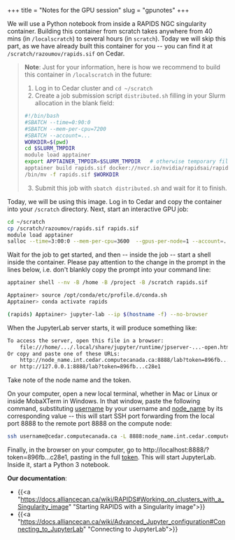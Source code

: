 +++
title = "Notes for the GPU session"
slug = "gpunotes"
+++

We will use a Python notebook from inside a RAPIDS NGC singularity container. Building this container from
scratch takes anywhere from 40 mins (in `/localscratch`) to several hours (in `scratch`). Today we will skip
this part, as we have already built this container for you -- you can find it at
`/scratch/razoumov/rapids.sif` on Cedar.

<!-- In my test it took 4h38m in `/scratch` and 42m in `/localscratch.` -->

> **Note**: Just for your information, here is how we recommend to build this container in `/localscratch`
> in the future:
> 1. Log in to Cedar cluster and `cd ~/scratch`
> 2. Create a job submission script `distributed.sh` filling in your Slurm allocation in the blank field:
> ```sh
> #!/bin/bash
> #SBATCH --time=0:90:0
> #SBATCH --mem-per-cpu=7200
> #SBATCH --account=...
> WORKDIR=$(pwd)
> cd $SLURM_TMPDIR
> module load apptainer
> export APPTAINER_TMPDIR=$SLURM_TMPDIR   # otherwise temporary files will go into /scratch/$USER (slower)
> apptainer build rapids.sif docker://nvcr.io/nvidia/rapidsai/rapidsai:cuda11.5-runtime-centos7-py3.9
> /bin/mv -f rapids.sif $WORKDIR
> ```
> 3. Submit this job with `sbatch distributed.sh` and wait for it to finish.

<!-- chmod og+X /scratch/razoumov -->
<!-- chmod og+r /scratch/razoumov/rapids.sif -->

Today, we will be using this image. Log in to Cedar and copy the container into your `/scratch`
directory. Next, start an interactive GPU job:

```sh
cd ~/scratch
cp /scratch/razoumov/rapids.sif rapids.sif
module load apptainer
salloc --time=3:00:0 --mem-per-cpu=3600  --gpus-per-node=1 --account=... --reservation=...
```

Wait for the job to get started, and then -- inside the job -- start a shell inside the container. Please pay
attention to the change in the prompt in the lines below, i.e. don't blankly copy the prompt into your command
line:

```sh
apptainer shell --nv -B /home -B /project -B /scratch rapids.sif

Apptainer> source /opt/conda/etc/profile.d/conda.sh
Apptainer> conda activate rapids

(rapids) Apptainer> jupyter-lab --ip $(hostname -f) --no-browser
```

When the JupyterLab server starts, it will produce something like:

```txt
To access the server, open this file in a browser:
    file:///home/.../.local/share/jupyter/runtime/jpserver-...-open.html
Or copy and paste one of these URLs:
    http://node_name.int.cedar.computecanada.ca:8888/lab?token=896fb...c28e1
 or http://127.0.0.1:8888/lab?token=896fb...c28e1
```

Take note of the node name and the token.

On your computer, open a new local terminal, whether in Mac or Linux or inside MobaXTerm in Windows. In that
window, paste the following command, substituting <u>username</u> by your username and <u>node_name</u> by its
corresponding value -- this will start SSH port forwarding from the local port 8888 to the remote port 8888 on
the compute node:

```sh
ssh username@cedar.computecanada.ca -L 8888:node_name.int.cedar.computecanada.ca:8888
```

Finally, in the browser on your computer, go to http://localhost:8888/?token=896fb...c28e1, pasting in the
full <u>token</u>. This will start JupyterLab. Inside it, start a Python 3 notebook.

**Our documentation**:
- {{<a "https://docs.alliancecan.ca/wiki/RAPIDS#Working_on_clusters_with_a_Singularity_image" "Starting RAPIDS with a Singularity image">}}
- {{<a "https://docs.alliancecan.ca/wiki/Advanced_Jupyter_configuration#Connecting_to_JupyterLab" "Connecting to JupyterLab">}}













<!-- ```sh -->
<!-- sshuttle -dns -Nr $USERNAME@cedar.computecanada.ca -->
<!-- ``` -->

<!-- or -->

<!-- ssh <username>@cedar.computecanada.ca -L 8888:<node>:8888 -->

<!-- Copy the Jupyter URL into your web browser. -->

<!-- http://localhost:8888/lab?token=38d90a7494bb4c9cd358bd7ee46a45e72591605d61551858 -->
